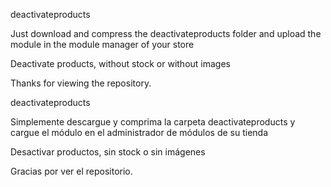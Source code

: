 deactivateproducts

Just download and compress the deactivateproducts folder and upload the module in the module manager of your store

Deactivate products, without stock or without images

Thanks for viewing the repository.

deactivateproducts

Simplemente descargue y comprima la carpeta deactivateproducts y cargue el módulo en el administrador de módulos de su tienda

Desactivar productos, sin stock o sin imágenes

Gracias por ver el repositorio.
